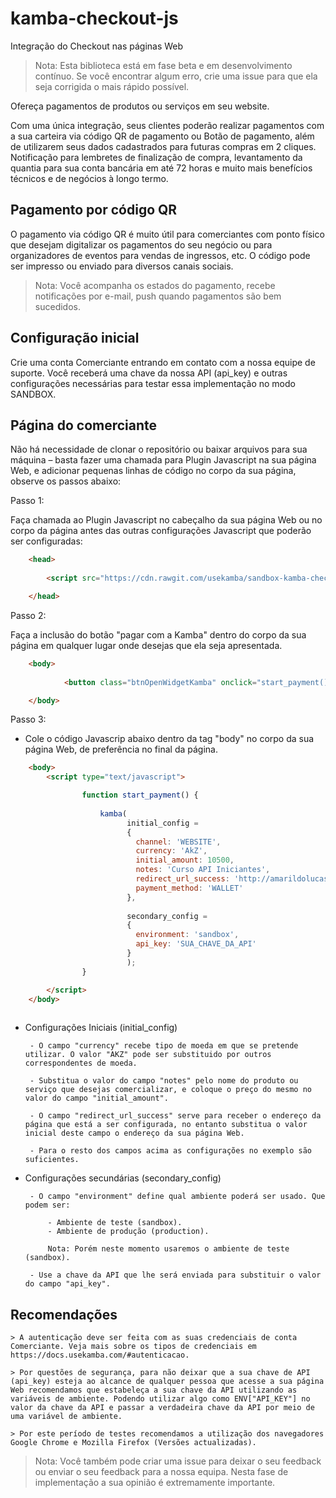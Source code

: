 # kamba-checkout-js

Integração do Checkout nas páginas Web



> Nota: Esta biblioteca está em fase beta e em desenvolvimento contínuo. Se você encontrar algum erro, crie uma issue para que ela seja corrigida o mais rápido possível.

Ofereça pagamentos de produtos ou serviços em seu website.

Com uma única integração, seus clientes poderão realizar pagamentos com a sua carteira via código QR de pagamento ou Botão de pagamento, além de utilizarem seus dados cadastrados para futuras compras em 2 cliques. Notificação para lembretes de finalização de compra, levantamento da quantia para sua conta bancária em até 72 horas e muito mais benefícios técnicos e de negócios à longo termo.


## Pagamento por código QR

O pagamento via código QR é muito útil para comerciantes com ponto físico que desejam digitalizar os pagamentos do seu negócio ou para organizadores de eventos para vendas de ingressos, etc. O código pode ser impresso ou enviado para diversos canais sociais.

> Nota: Você acompanha os estados do pagamento, recebe notificações por e-mail, push quando pagamentos são bem sucedidos.


## Configuração inicial

Crie uma conta Comerciante entrando em contato com a nossa equipe de suporte. Você receberá uma chave da nossa API (api_key) e outras configurações necessárias para testar essa implementação no modo SANDBOX.


## Página do comerciante

Não há necessidade de clonar o repositório ou baixar arquivos para sua máquina – basta fazer uma chamada para Plugin Javascript na sua página Web, e adicionar pequenas linhas de código no corpo da sua página, observe os passos abaixo:

Passo 1:

Faça chamada ao Plugin Javascript no cabeçalho da sua página Web ou no corpo da página antes das outras configurações Javascript que poderão ser configuradas:

```html
	<head>     
	      
	    <script src="https://cdn.rawgit.com/usekamba/sandbox-kamba-checkout-js/master/kamba-checkout.js" charset="utf-8"></script>

	</head>
```
Passo 2:

Faça a inclusão do botão "pagar com a Kamba" dentro do corpo da sua página em qualquer lugar onde desejas que ela seja apresentada. 

```html
	<body>
		
    		<button class="btnOpenWidgetKamba" onclick="start_payment()"></button>

	</body>
```

Passo 3:

 - Cole o código Javascrip abaixo dentro da tag "body" no corpo da sua página Web, de preferência no final da página.

```html
	<body>
	 	<script type="text/javascript">

		       	function start_payment() {
		      
			        kamba(
			              initial_config =
			              { 
			                channel: 'WEBSITE',
			                currency: 'AkZ',
			                initial_amount: 10500,
			                notes: 'Curso API Iniciantes',
			                redirect_url_success: 'http://amarildolucas.com/curso/api-iniciantes',
			                payment_method: 'WALLET'
			              },
			             
			              secondary_config = 
			              {
			                environment: 'sandbox',
			                api_key: 'SUA_CHAVE_DA_API'
			              }
			              );
			    }

	    </script>
	</body>
	
```

 - Configurações Iniciais (initial_config)

 		- O campo "currency" recebe tipo de moeda em que se pretende utilizar. O valor "AKZ" pode ser substituido por outros correspondentes de moeda.

		- Substitua o valor do campo "notes" pelo nome do produto ou serviço que desejas comercializar, e coloque o preço do mesmo no valor do campo "initial_amount".

		- O campo "redirect_url_success" serve para receber o endereço da página que está a ser configurada, no entanto substitua o valor inicial deste campo o endereço da sua página Web.

		- Para o resto dos campos acima as configurações no exemplo são suficientes.

 - Configurações secundárias (secondary_config)

		- O campo "environment" define qual ambiente poderá ser usado. Que podem ser:

		 	- Ambiente de teste (sandbox).
		 	- Ambiente de produção (production).

		 	Nota: Porém neste momento usaremos o ambiente de teste (sandbox).

		- Use a chave da API que lhe será enviada para substituir o valor do campo "api_key".


	
## Recomendações

	> A autenticação deve ser feita com as suas credenciais de conta Comerciante. Veja mais sobre os tipos de credenciais em https://docs.usekamba.com/#autenticacao.

	> Por questões de segurança, para não deixar que a sua chave de API (api_key) esteja ao alcance de qualquer pessoa que acesse a sua página Web recomendamos que estabeleça a sua chave da API utilizando as variáveis de ambiente. Podendo utilizar algo como ENV["API_KEY"] no valor da chave da API e passar a verdadeira chave da API por meio de uma variável de ambiente.

	> Por este período de testes recomendamos a utilização dos navegadores Google Chrome e Mozilla Firefox (Versões actualizadas).


> Nota: Você também pode criar uma issue para deixar o seu feedback ou enviar o seu feedback para a nossa equipa. Nesta fase de implementação a sua opinião é extremamente importante.